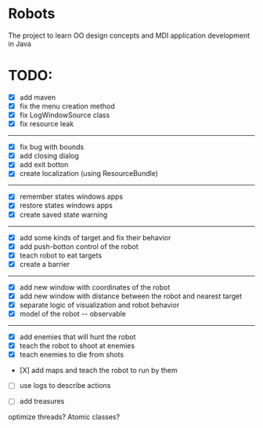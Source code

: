 # Robots
The project to learn OO design concepts and MDI application development in Java

# TODO:
* [X] add maven
* [X] fix the menu creation method
* [X] fix LogWindowSource class
* [X] fix resource leak
___
* [X] fix bug with bounds
* [X] add closing dialog
* [X] add exit botton
* [X] create localization (using ResourceBundle)
___
* [X] remember states windows apps
* [X] restore states windows apps
* [X] create saved state warning
___
* [X] add some kinds of target and fix their behavior
* [X] add push-botton control of the robot
* [X] teach robot to eat targets
* [X] create a barrier
___
* [X] add new window with coordinates of the robot
* [X] add new window with distance between the robot and nearest target
* [X] separate logic of visualization and robot behavior
* [X] model of the robot -- observable
___
* [X] add enemies that will hunt the robot
* [X] teach the robot to shoot at enemies
* [X] teach enemies to die from shots
* [Х] add maps and teach the robot to run by them
* [ ] use logs to describe actions
* [ ] add treasures


optimize threads? Atomic classes?
